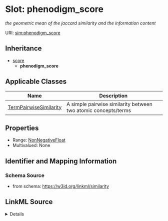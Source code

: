 # Slot: phenodigm_score
_the geometric mean of the jaccard similarity and the information content_


URI: [sim:phenodigm_score](https://w3id.org/linkml/similarity/phenodigm_score)




## Inheritance

* [score](score.md)
    * **phenodigm_score**





## Applicable Classes

| Name | Description |
| --- | --- |
[TermPairwiseSimilarity](TermPairwiseSimilarity.md) | A simple pairwise similarity between two atomic concepts/terms






## Properties

* Range: [NonNegativeFloat](NonNegativeFloat.md)
* Multivalued: None







## Identifier and Mapping Information







### Schema Source


* from schema: https://w3id.org/linkml/similarity




## LinkML Source

<details>
```yaml
name: phenodigm_score
description: the geometric mean of the jaccard similarity and the information content
from_schema: https://w3id.org/linkml/similarity
rank: 1000
is_a: score
alias: phenodigm_score
domain_of:
- TermPairwiseSimilarity
range: NonNegativeFloat
equals_expression: sqrt({jaccard_similarity} * {information_content})

```
</details>